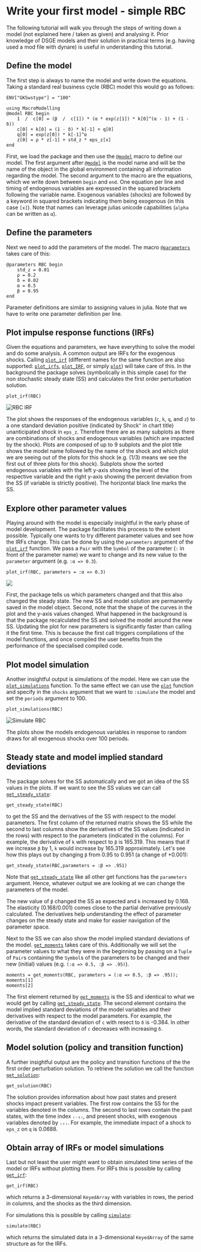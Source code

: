 # Write your first model - simple RBC
The following tutorial will walk you through the steps of writing down a model (not explained here / taken as given) and analysing it. Prior knowledge of DSGE models and their solution in practical terms (e.g. having used a mod file with dynare) is useful in understanding this tutorial.

## Define the model
The first step is always to name the model and write down the equations. Taking a standard real business cycle (RBC) model this would go as follows:
```@setup tutorial_1
ENV["GKSwstype"] = "100"
```
```@repl tutorial_1
using MacroModelling
@model RBC begin
    1  /  c[0] = (β  /  c[1]) * (α * exp(z[1]) * k[0]^(α - 1) + (1 - δ))
    c[0] + k[0] = (1 - δ) * k[-1] + q[0]
    q[0] = exp(z[0]) * k[-1]^α
    z[0] = ρ * z[-1] + std_z * eps_z[x]
end
```
First, we load the package and then use the [`@model`](@ref) macro to define our model. The first argument after [`@model`](@ref) is the model name and will be the name of the object in the global environment containing all information regarding the model. The second argument to the macro are the equations, which we write down between `begin` and `end`. One equation per line and timing of endogenous variables are expressed in the squared brackets following the variable name. Exogenous variables (shocks) are followed by a keyword in squared brackets indicating them being exogenous (in this case `[x]`). Note that names can leverage julias unicode capabilities (`alpha` can be written as `α`).


## Define the parameters
Next we need to add the parameters of the model. The macro [`@parameters`](@ref) takes care of this:
```@repl tutorial_1
@parameters RBC begin
    std_z = 0.01
    ρ = 0.2
    δ = 0.02
    α = 0.5
    β = 0.95
end
```
Parameter definitions are similar to assigning values in julia. Note that we have to write one parameter definition per line.

## Plot impulse response functions (IRFs)
Given the equations and parameters, we have everything to solve the model and do some analysis. A common output are IRFs for the exogenous shocks. Calling [`plot_irf`](@ref) (different names for the same function are also supported: [`plot_irfs`](@ref), [`plot_IRF`](@ref), or simply [`plot`](@ref)) will take care of this. In the background the package solves (symbolically in this simple case) for the non stochastic steady state (SS) and calculates the first order perturbation solution.
```@repl tutorial_1
plot_irf(RBC)
```
![RBC IRF](../assets/irf__RBC__eps_z__1.png)

The plot shows the responses of the endogenous variables (`c`, `k`, `q`, and `z`) to a one standard deviation positive (indicated by Shock⁺ in chart title) unanticipated shock in  `eps_z`. Therefore there are as many subplots as there are combinations of shocks and endogenous variables (which are impacted by the shock). Plots are composed of up to 9 subplots and the plot title shows the model name followed by the name of the shock and which plot we are seeing out of the plots for this shock (e.g. (1/3) means we see the first out of three plots for this shock). Subplots show the sorted endogenous variables with the left y-axis showing the level of the respective variable and the right y-axis showing the percent deviation from the SS (if variable is strictly positive). The horizontal black line marks the SS.

## Explore other parameter values
Playing around with the model is especially insightful in the early phase of model development. The package facilitates this process to the extent possible. Typically one wants to try different parameter values and see how the IRFs change. This can be done by using the `parameters` argument of the [`plot_irf`](@ref) function. We pass a `Pair` with the `Symbol` of the parameter (`:` in front of the parameter name) we want to change and its new value to the `parameter` argument (e.g. `:α => 0.3`).
```@repl tutorial_1
plot_irf(RBC, parameters = :α => 0.3)
```
![](../assets/irf__RBC_new__eps_z__1.png)

First, the package tells us which parameters changed and that this also changed the steady state. The new SS and model solution are permanently saved in the model object. Second, note that the shape of the curves in the plot and the y-axis values changed. What happened in the background is that the package recalculated the SS and solved the model around the new SS. Updating the plot for new parameters is significantly faster than calling it the first time. This is because the first call triggers compilations of the model functions, and once compiled the user benefits from the performance of the specialised compiled code.



## Plot model simulation
Another insightful output is simulations of the model. Here we can use the [`plot_simulations`](@ref) function. To the same effect we can use the [`plot`](@ref) function and specify in the `shocks` argument that we want to `:simulate` the model and set the `periods` argument to 100.
```@repl tutorial_1
plot_simulations(RBC)
```
![Simulate RBC](../assets/irf__RBC_sim__eps_z__1.png)


The plots show the models endogenous variables in response to random draws for all exogenous shocks over 100 periods.
## Steady state and model implied standard deviations
The package solves for the SS automatically and we got an idea of the SS values in the plots. If we want to see the SS values we can call [`get_steady_state`](@ref):
```@repl tutorial_1
get_steady_state(RBC)
```
to get the SS and the derivatives of the SS with respect to the model parameters. The first column of the returned matrix shows the SS while the second to last columns show the derivatives of the SS values (indicated in the rows) with respect to the parameters (indicated in the columns). For example, the derivative of `k` with respect to `β` is 165.319. This means that if we increase `β` by 1, `k` would increase by 165.319 approximately. Let's see how this plays out by changing `β` from 0.95 to 0.951 (a change of +0.001):
```@repl tutorial_1
get_steady_state(RBC,parameters = :β => .951)
```
Note that [`get_steady_state`](@ref) like all other get functions has the `parameters` argument. Hence, whatever output we are looking at we can change the parameters of the model. 

The new value of `β` changed the SS as expected and `k` increased by 0.168. The elasticity (0.168/0.001) comes close to the partial derivative previously calculated. The derivatives help understanding the effect of parameter changes on the steady state and make for easier navigation of the parameter space.

Next to the SS we can also show the model implied standard deviations of the model. [`get_moments`](@ref) takes care of this. Additionally we will set the parameter values to what they were in the beginning by passing on a `Tuple` of `Pair`s containing the `Symbol`s of the parameters to be changed and their new (initial) values (e.g. `(:α => 0.5, :β => .95)`).
```@repl tutorial_1
moments = get_moments(RBC, parameters = (:α => 0.5, :β => .95));
moments[1]
moments[2]
```
The first element returned by [`get_moments`](@ref) is the SS and identical to what we would get by calling [`get_steady_state`](@ref). The second element contains the model implied standard deviations of the model variables and their derivatives with respect to the model parameters. For example, the derivative of the standard deviation of `c` with resect to `δ` is -0.384. In other words, the standard deviation of `c` decreases with increasing `δ`.

## Model solution (policy and transition function)
A further insightful output are the policy and transition functions of the the first order perturbation solution. To retrieve the solution we call the function [`get_solution`](@ref):
```@repl tutorial_1
get_solution(RBC)
```
The solution provides information about how past states and present shocks impact present variables. The first row contains the SS for the variables denoted in the columns. The second to last rows contain the past states, with the time index `₍₋₁₎`, and present shocks, with exogenous variables denoted by `₍ₓ₎`. For example, the immediate impact of a shock to `eps_z` on `q` is 0.0688. 


## Obtain array of IRFs or model simulations
Last but not least the user might want to obtain simulated time series of the model or IRFs without plotting them.
For IRFs this is possible by calling [`get_irf`](@ref):
```@repl tutorial_1
get_irf(RBC)
```
which returns a 3-dimensional `KeyedArray` with variables in rows, the period in columns, and the shocks as the third dimension.

For simulations this is possible by calling [`simulate`](@ref):
```@repl tutorial_1
simulate(RBC)
```
which returns the simulated data in a 3-dimensional `KeyedArray` of the same structure as for the IRFs.

